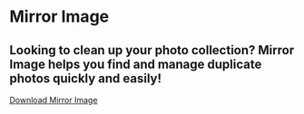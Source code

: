 # Mirror Image

## Looking to clean up your photo collection? Mirror Image helps you find and manage duplicate photos quickly and easily!

[Download Mirror Image](mirror-image.zip)
